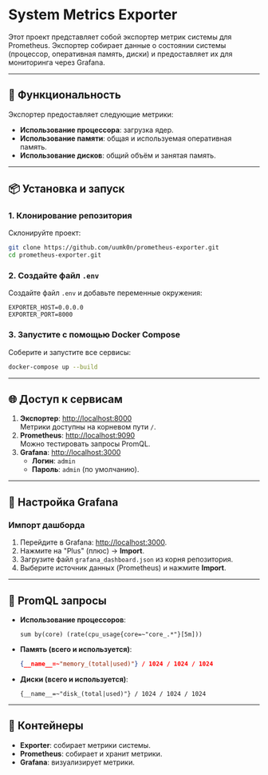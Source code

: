 # System Metrics Exporter

Этот проект представляет собой экспортер метрик системы для Prometheus. Экспортер собирает данные о состоянии системы (процессор, оперативная память, диски) и предоставляет их для мониторинга через Grafana.

---

## 🚀 Функциональность

Экспортер предоставляет следующие метрики:

- **Использование процессора**: загрузка ядер.
- **Использование памяти**: общая и используемая оперативная память.
- **Использование дисков**: общий объём и занятая память.

---

## 📦 Установка и запуск

### 1. Клонирование репозитория

Склонируйте проект:

```bash
git clone https://github.com/uumk0n/prometheus-exporter.git
cd prometheus-exporter.git
```

### 2. Создайте файл `.env`

Создайте файл `.env` и добавьте переменные окружения:

```plaintext
EXPORTER_HOST=0.0.0.0
EXPORTER_PORT=8000
```

### 3. Запустите с помощью Docker Compose

Соберите и запустите все сервисы:

```bash
docker-compose up --build
```

---

## 🌐 Доступ к сервисам

1. **Экспортер**: [http://localhost:8000](http://localhost:8000)  
   Метрики доступны на корневом пути `/`.
2. **Prometheus**: [http://localhost:9090](http://localhost:9090)  
   Можно тестировать запросы PromQL.
3. **Grafana**: [http://localhost:3000](http://localhost:3000)
   - **Логин**: `admin`
   - **Пароль**: `admin` (по умолчанию).

---

## 🔧 Настройка Grafana

### Импорт дашборда

1. Перейдите в Grafana: [http://localhost:3000](http://localhost:3000).
2. Нажмите на "Plus" (плюс) → **Import**.
3. Загрузите файл `grafana_dashboard.json` из корня репозитория.
4. Выберите источник данных (Prometheus) и нажмите **Import**.

---

## 📜 PromQL запросы

- **Использование процессоров**:

  ```promql
  sum by(core) (rate(cpu_usage{core=~"core_.*"}[5m]))
  ```

- **Память (всего и используется)**:

  ```promql:grafana_dashboard.json
  {__name__=~"memory_(total|used)"} / 1024 / 1024 / 1024
  ```

- **Диски (всего и используется)**:
  ```promql
  {__name__=~"disk_(total|used)"} / 1024 / 1024 / 1024
  ```

---

## 🐋 Контейнеры

- **Exporter**: собирает метрики системы.
- **Prometheus**: собирает и хранит метрики.
- **Grafana**: визуализирует метрики.
